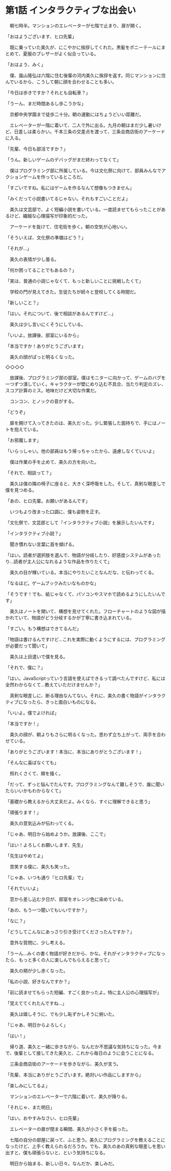 # 第1話 インタラクティブな出会い

　朝七時半。マンションのエレベーターが七階で止まり、扉が開く。

「おはようございます、ヒロ先輩」

　既に乗っていた美久が、にこやかに挨拶してくれた。黒髪をポニーテールにまとめて、夏服のブレザーがよく似合っている。

「おはよう、みく」

　僕、嵐山隆弘は六階に住む後輩の河内美久に挨拶を返す。同じマンションに住んでいるから、こうして朝に顔を合わせることも多い。

「今日は歩きですか？それとも自転車？」

「うーん、まだ時間あるし歩こうかな」

　京都中央学園まで徒歩二十分。朝の運動にはちょうどいい距離だ。

　エレベーターが一階に着いて、二人で外に出る。九月の朝はまだ少し暑いけど、日差しは柔らかい。千本三条の交差点を渡って、三条会商店街のアーケードに入る。

「先輩、今日も部活ですか？」

「うん。新しいゲームのデバッグがまだ終わってなくて」

　僕はプログラミング部に所属している。今は文化祭に向けて、部員みんなでアクションゲームを作っているところだ。

「すごいですね。私にはゲームを作るなんて想像もつきません」

「みくだって小説書いてるじゃない。それもすごいことだよ」

　美久は文芸部で、よく短編小説を書いている。一度読ませてもらったことがあるけど、繊細な心理描写が印象的だった。

　アーケードを抜けて、住宅街を歩く。朝の空気が心地いい。

「そういえば、文化祭の準備はどう？」

「それが...」

　美久の表情が少し曇る。

「何か困ってることでもあるの？」

「実は、普通の小説じゃなくて、もっと新しいことに挑戦したくて」

　学校の門が見えてきた。生徒たちが続々と登校してくる時間だ。

「新しいこと？」

「はい。それについて、後で相談があるんですけど...」

　美久は少し言いにくそうにしている。

「いいよ。放課後、部室にいるから」

「本当ですか！ありがとうございます」

　美久の顔がぱっと明るくなった。

◇◇◇◇

　放課後、プログラミング部の部室。僕はモニターに向かって、ゲームのバグを一つずつ潰していく。キャラクターが壁にめり込む不具合、当たり判定のズレ、スコア計算のミス。地味だけど大切な作業だ。

　コンコン、とノックの音がする。

「どうぞ」

　扉を開けて入ってきたのは、美久だった。少し緊張した面持ちで、手にはノートを抱えている。

「お邪魔します」

「いらっしゃい。他の部員はもう帰っちゃったから、遠慮しなくていいよ」

　僕は作業の手を止めて、美久の方を向いた。

「それで、相談って？」

　美久は僕の隣の椅子に座ると、大きく深呼吸をした。そして、真剣な眼差しで僕を見つめる。

「あの、ヒロ先輩。お願いがあるんです」

　いつもより改まった口調に、僕も姿勢を正す。

「文化祭で、文芸部として『インタラクティブ小説』を展示したいんです」

「インタラクティブ小説？」

　聞き慣れない言葉に首を傾げる。

「はい。読者が選択肢を選んで、物語が分岐したり、好感度システムがあったり...読者が主人公になれるような作品を作りたくて」

　美久の目が輝いている。本当にやりたいことなんだな、と伝わってくる。

「なるほど。ゲームブックみたいなものかな」

「そうです！でも、紙じゃなくて、パソコンやスマホで読めるようにしたいんです」

　美久はノートを開いて、構想を見せてくれた。フローチャートのような図が描かれていて、物語がどう分岐するかが丁寧に書き込まれている。

「すごい。もう構想はできてるんだ」

「物語は書けるんですけど...これを実際に動くようにするには、プログラミングが必要だって聞いて」

　美久は上目遣いで僕を見る。

「それで、僕に？」

「はい。JavaScriptっていう言語を使えばできるって調べたんですけど、私には全然わからなくて...教えていただけませんか？」

　真剣な眼差しに、断る理由なんてない。それに、美久の書く物語がインタラクティブになったら、きっと面白いものになる。

「いいよ。僕でよければ」

「本当ですか！」

　美久の顔が、朝よりもさらに明るくなった。思わず立ち上がって、両手を合わせている。

「ありがとうございます！本当に、本当にありがとうございます！」

「そんなに喜ばなくても」

　照れくさくて、頬を掻く。

「だって、ずっと悩んでたんです。プログラミングなんて難しそうで、誰に聞いたらいいかもわからなくて」

「基礎から教えるから大丈夫だよ。みくなら、すぐに理解できると思う」

「頑張ります！」

　美久の意気込みが伝わってくる。

「じゃあ、明日から始めようか。放課後、ここで」

「はい！よろしくお願いします、先生」

「先生はやめてよ」

　苦笑する僕に、美久も笑った。

「じゃあ、いつも通り『ヒロ先輩』で」

「それでいいよ」

　窓から差し込む夕日が、部室をオレンジ色に染めている。

「あの、もう一つ聞いてもいいですか？」

「なに？」

「どうしてこんなにあっさり引き受けてくださったんですか？」

　意外な質問に、少し考える。

「うーん...みくの書く物語が好きだから、かな。それがインタラクティブになったら、もっと多くの人に楽しんでもらえると思って」

　美久の頬が少し赤くなった。

「私の小説、好きなんですか？」

「前に読ませてもらった短編、すごく良かったよ。特に主人公の心理描写が」

「覚えててくれたんですね...」

　美久は嬉しそうに、でも少し恥ずかしそうに俯いた。

「じゃあ、明日からよろしく」

「はい！」

　帰り道、美久と一緒に歩きながら、なんだか不思議な気持ちになった。今まで、後輩として接してきた美久と、これから毎日のように会うことになる。

　三条会商店街のアーケードを歩きながら、美久が言う。

「先輩、本当にありがとうございます。絶対いい作品にしますから」

「楽しみにしてるよ」

　マンションのエレベーターで六階に着いて、美久が降りる。

「それじゃ、また明日」

「はい。おやすみなさい、ヒロ先輩」

　エレベーターの扉が閉まる瞬間、美久が小さく手を振った。

　七階の自分の部屋に戻って、ふと思う。美久にプログラミングを教えることになったけど、上手く教えられるだろうか。でも、美久のあの真剣な眼差しを思い出すと、僕も頑張らないと、という気持ちになる。

　明日から始まる、新しい日々。なんだか、楽しみだ。